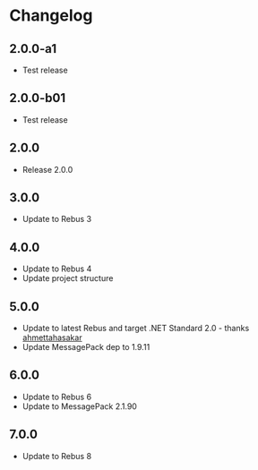 # Changelog

## 2.0.0-a1
* Test release

## 2.0.0-b01
* Test release

## 2.0.0
* Release 2.0.0

## 3.0.0
* Update to Rebus 3

## 4.0.0
* Update to Rebus 4
* Update project structure

## 5.0.0
* Update to latest Rebus and target .NET Standard 2.0 - thanks [ahmettahasakar]
* Update MessagePack dep to 1.9.11

## 6.0.0
* Update to Rebus 6
* Update to MessagePack 2.1.90

## 7.0.0
* Update to Rebus 8

[ahmettahasakar]: https://github.com/ahmettahasakar